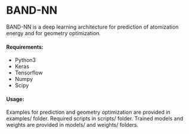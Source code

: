 # BAND-NN

BAND-NN is a deep learning architecture for prediction of atomization energy and for geometry optimization.

#### Requirements:
- Python3
- Keras
- Tensorflow
- Numpy 
- Scipy

#### Usage:
Examples for prediction and geometry optimization are provided in examples/ folder. 
Required scripts in scripts/ folder.
Trained models and weights are provided in models/ and weights/ folders.



